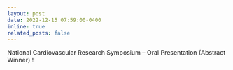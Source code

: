 ```yaml
---
layout: post
date: 2022-12-15 07:59:00-0400
inline: true
related_posts: false
---
```


National Cardiovascular Research Symposium – Oral Presentation (Abstract Winner) !
